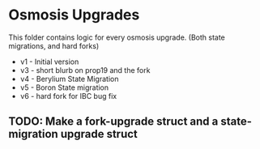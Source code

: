 # Osmosis Upgrades

This folder contains logic for every osmosis upgrade. (Both state migrations, and hard forks)

* v1 - Initial version
* v3 - short blurb on prop19 and the fork
* v4 - Berylium State Migration
* v5 - Boron State migration
* v6 - hard fork for IBC bug fix

## TODO: Make a fork-upgrade struct and a state-migration upgrade struct